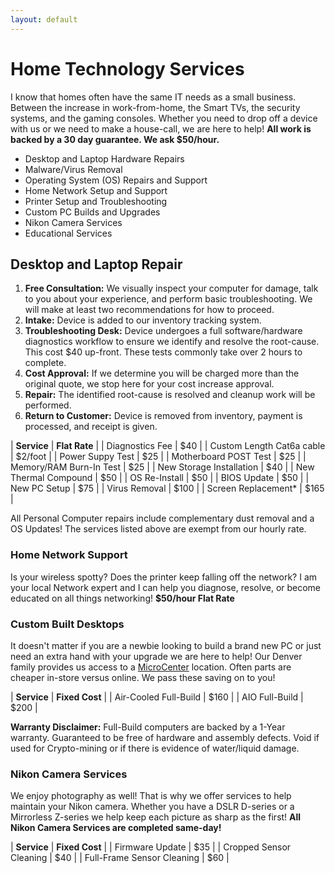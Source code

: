 ```yaml
---
layout: default
---
```

# Home Technology Services

I know that homes often have the same IT needs as a small business. Between the increase in work-from-home, the Smart TVs, the security systems, and the gaming consoles. Whether you need to drop off a device with us or we need to make a house-call, we are here to help! **All work is backed by a 30 day guarantee. We ask $50/hour.**

- Desktop and Laptop Hardware Repairs
- Malware/Virus Removal
- Operating System (OS) Repairs and Support
- Home Network Setup and Support
- Printer Setup and Troubleshooting
- Custom PC Builds and Upgrades
- Nikon Camera Services
- Educational Services

## Desktop and Laptop Repair

1. **Free Consultation:** We visually inspect your computer for damage, talk to you about your experience, and perform basic troubleshooting. We will make at least two recommendations for how to proceed.
2. **Intake:** Device is added to our inventory tracking system.
3. **Troubleshooting Desk:** Device undergoes a full software/hardware diagnostics workflow to ensure we identify and resolve the root-cause. This cost $40 up-front. These tests commonly take over 2 hours to complete.
4. **Cost Approval:** If we determine you will be charged more than the original quote, we stop here for your cost increase approval.
5. **Repair:** The identified root-cause is resolved and cleanup work will be performed.
6. **Return to Customer:** Device is removed from inventory, payment is processed, and receipt is given.

| **Service** | **Flat Rate** |
| Diagnostics Fee | $40 |
| Custom Length Cat6a cable | $2/foot |
| Power Suppy Test | $25 |
| Motherboard POST Test | $25 |
| Memory/RAM Burn-In Test | $25 |
| New Storage Installation | $40 |
| New Thermal Compound | $50 |
| OS Re-Install | $50 |
| BIOS Update | $50 |
| New PC Setup | $75 |
| Virus Removal | $100 |
| Screen Replacement* | $165 |

All Personal Computer repairs include complementary dust removal and a OS Updates! The services listed above are exempt from our hourly rate.

### Home Network Support

Is your wireless spotty? Does the printer keep falling off the network? I am your local Network expert and I can help you diagnose, resolve, or become educated on all things networking! **$50/hour Flat Rate**

### Custom Built Desktops

It doesn't matter if you are a newbie looking to build a brand new PC or just need an extra hand with your upgrade we are here to help! Our Denver family provides us access to a [MicroCenter](https://www.microcenter.com/site/stores/denver.aspx) location. Often parts are cheaper in-store versus online. We pass these saving on to you!

| **Service** | **Fixed Cost** |
| Air-Cooled Full-Build | $160 |
| AIO Full-Build | $200 |

**Warranty Disclaimer:** Full-Build computers are backed by a 1-Year warranty. Guaranteed to be free of hardware and assembly defects. Void if used for Crypto-mining or if there is evidence of water/liquid damage.

### Nikon Camera Services

We enjoy photography as well! That is why we offer services to help maintain your Nikon camera. Whether you have a DSLR D-series or a Mirrorless Z-series we help keep each picture as sharp as the first! **All Nikon Camera Services are completed same-day!**

| **Service** | **Fixed Cost** |
| Firmware Update | $35 |
| Cropped Sensor Cleaning | $40 |
| Full-Frame Sensor Cleaning | $60 |
